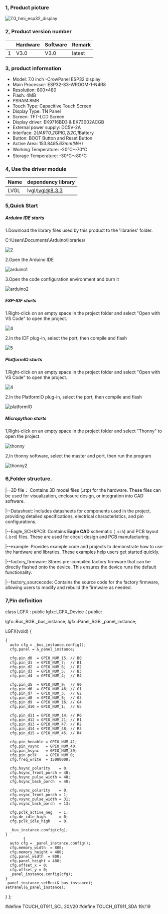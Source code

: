 ### 1, Product picture

![7.0_hmi_esp32_display](./7.0_hmi_esp32_display.png)

### 2, Product version number

|      | Hardware | Software | Remark |
| ---- | -------- | -------- | ------ |
| 1    | V3.0     | V3.0     | latest |

### 3, product information

- Model: 7.0 inch -CrowPanel ESP32 display
- Main Processor: ESP32-S3-WROOM-1-N4R8
- Resolution: 800*480
- Flash: 4MB
- PSRAM:8MB
- Touch Type: Capacitive Touch Screen
- Display Type: TN Panel
- Screen: TFT-LCD Screen
- Display driver: EK9716BD3 & EK73002ACGB
- External power supply: DC5V-2A
- Interface: 2*UART0,2*GPIO,2*I2C,1*Battery
- Button: BOOT Button and Reset Button
- Active Area: 153.84*85.63mm(W*H)
- Working Temperature: -20℃～70℃
- Storage Temperature: -30℃～80℃

### 4, Use the driver module

| Name | dependency library |
| ---- | ------------------ |
| LVGL | lvgl/lvgl@8.3.3    |

### 5,Quick Start

##### Arduino IDE starts

1.Download the library files used by this product to the 'libraries' folder.

C:\Users\Documents\Arduino\libraries\

![2](https://github.com/user-attachments/assets/86c568bb-3921-4a07-ae91-62d7ce752e50)



2.Open the Arduino IDE

![arduino1](https://github.com/user-attachments/assets/53a44b6e-cf7e-4a7d-8f2d-00c37cb20729)



3.Open the code configuration environment and burn it

![arduino2](https://github.com/user-attachments/assets/e478382b-985e-492d-ab27-11ebc96a9724)



##### ESP-IDF starts

1.Right-click on an empty space in the project folder and select "Open with VS Code" to open the project.



![4](https://github.com/user-attachments/assets/a842ad62-ed8b-49c0-bfda-ee39102da467)

2.In the IDF plug-in, select the port, then compile and flash

![5](https://github.com/user-attachments/assets/76b6182f-0998-4496-920d-d262a5142df3)



##### PlatformIO starts

1.Right-click on an empty space in the project folder and select "Open with VS Code" to open the project.

![4](https://github.com/user-attachments/assets/a842ad62-ed8b-49c0-bfda-ee39102da467)

2.In the PlatformIO plug-in, select the port, then compile and flash

![platformIO](./platformIO.jpg)

##### Micropython starts

1,Right-click on an empty space in the project folder and select "Thonny" to open the project.

![thonny](./thonny.jpg)

2,In thonny software, select the master and port, then run the program

![thonny2](./thonny2.jpg)

### 6,Folder structure.

|--3D file： Contains 3D model files (.stp) for the hardware. These files can be used for visualization, enclosure design, or integration into CAD software.

|--Datasheet: Includes datasheets for components used in the project, providing detailed specifications, electrical characteristics, and pin configurations.

|--Eagle_SCH&PCB: Contains **Eagle CAD** schematic (`.sch`) and PCB layout (`.brd`) files. These are used for circuit design and PCB manufacturing.

|--example: Provides example code and projects to demonstrate how to use the hardware and libraries. These examples help users get started quickly.

|--factory_firmware: Stores pre-compiled factory firmware that can be directly flashed onto the device. This ensures the device runs the default functionality.

|--factory_sourcecode: Contains the source code for the factory firmware, allowing users to modify and rebuild the firmware as needed.

### 7,Pin definition

class LGFX : public lgfx::LGFX_Device
{
public:

  lgfx::Bus_RGB     _bus_instance;
  lgfx::Panel_RGB   _panel_instance;

  LGFX(void)
  {


    {
      auto cfg = _bus_instance.config();
      cfg.panel = &_panel_instance;
    
      cfg.pin_d0  = GPIO_NUM_15; // B0
      cfg.pin_d1  = GPIO_NUM_7;  // B1
      cfg.pin_d2  = GPIO_NUM_6;  // B2
      cfg.pin_d3  = GPIO_NUM_5;  // B3
      cfg.pin_d4  = GPIO_NUM_4;  // B4
    
      cfg.pin_d5  = GPIO_NUM_9;  // G0
      cfg.pin_d6  = GPIO_NUM_46; // G1
      cfg.pin_d7  = GPIO_NUM_3;  // G2
      cfg.pin_d8  = GPIO_NUM_8;  // G3
      cfg.pin_d9  = GPIO_NUM_16; // G4
      cfg.pin_d10 = GPIO_NUM_1;  // G5
    
      cfg.pin_d11 = GPIO_NUM_14; // R0
      cfg.pin_d12 = GPIO_NUM_21; // R1
      cfg.pin_d13 = GPIO_NUM_47; // R2
      cfg.pin_d14 = GPIO_NUM_48; // R3
      cfg.pin_d15 = GPIO_NUM_45; // R4
    
      cfg.pin_henable = GPIO_NUM_41;
      cfg.pin_vsync   = GPIO_NUM_40;
      cfg.pin_hsync   = GPIO_NUM_39;
      cfg.pin_pclk    = GPIO_NUM_0;
      cfg.freq_write  = 15000000;
    
      cfg.hsync_polarity    = 0;
      cfg.hsync_front_porch = 40;
      cfg.hsync_pulse_width = 48;
      cfg.hsync_back_porch  = 40;
    
      cfg.vsync_polarity    = 0;
      cfg.vsync_front_porch = 1;
      cfg.vsync_pulse_width = 31;
      cfg.vsync_back_porch  = 13;
    
      cfg.pclk_active_neg   = 1;
      cfg.de_idle_high      = 0;
      cfg.pclk_idle_high    = 0;
    
      _bus_instance.config(cfg);
    }
            {
      auto cfg = _panel_instance.config();
      cfg.memory_width  = 800;
      cfg.memory_height = 480;
      cfg.panel_width  = 800;
      cfg.panel_height = 480;
      cfg.offset_x = 0;
      cfg.offset_y = 0;
      _panel_instance.config(cfg);
    }
    _panel_instance.setBus(&_bus_instance);
    setPanel(&_panel_instance);

  }
};

 #define TOUCH_GT911_SCL 20//20
 #define TOUCH_GT911_SDA 19//19
